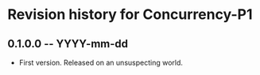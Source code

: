# Revision history for Concurrency-P1

## 0.1.0.0  -- YYYY-mm-dd

* First version. Released on an unsuspecting world.
